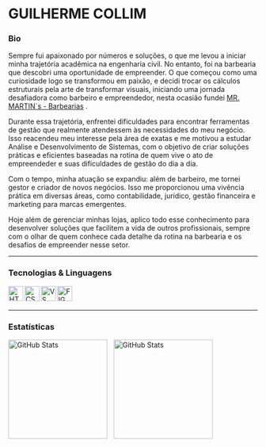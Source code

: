 # GUILHERME COLLIM

### Bio
Sempre fui apaixonado por números e soluções, o que me levou a iniciar minha trajetória acadêmica na engenharia civil. No entanto, foi na barbearia que descobri uma oportunidade de empreender. O que começou como uma curiosidade logo se transformou em paixão, e decidi trocar os cálculos estruturais pela arte de transformar visuais, iniciando uma jornada desafiadora como barbeiro e empreendedor, nesta ocasião fundei [MR. MARTIN`s - Barbearias](https://mrmartin.com.br/) .

Durante essa trajetória, enfrentei dificuldades para encontrar ferramentas de gestão que realmente atendessem às necessidades do meu negócio. Isso reacendeu meu interesse pela área de exatas e me motivou a estudar Análise e Desenvolvimento de Sistemas, com o objetivo de criar soluções práticas e eficientes baseadas na rotina de quem vive o ato de empreendeder e suas dificuldades de gestão do dia a dia.

Com o tempo, minha atuação se expandiu: além de barbeiro, me tornei gestor e criador de novos negócios. Isso me proporcionou uma vivência prática em diversas áreas, como contabilidade, jurídico, gestão financeira e marketing para marcas emergentes.

Hoje além de gerenciar minhas lojas, aplico todo esse conhecimento para desenvolver soluções que facilitem a vida de outros profissionais, sempre com o olhar de quem conhece cada detalhe da rotina na barbearia e os desafios de empreender nesse setor.

---
### Tecnologias & Linguagens

<img 
  align="left"
  alt="HTML"
  title="HTML"
  width="30px"
  src="https://cdn.jsdelivr.net/gh/devicons/devicon@latest/icons/html5/html5-original.svg" 
  />
          
 <img 
  align="left"
  alt="CSS"
  title="CSS"
  width="30px"
  src="https://cdn.jsdelivr.net/gh/devicons/devicon@latest/icons/css3/css3-original.svg" 
  />

           
  <img
  align="left"
  alt="VS CODE"
  title="VS CODE"
  width="30px"
  src="https://cdn.jsdelivr.net/gh/devicons/devicon@latest/icons/vscode/vscode-original.svg" 
  />
                  
  
  <img
  align="left"
  alt="FIGMA"
  title="FIGMA"
  width="30px"
  src="https://cdn.jsdelivr.net/gh/devicons/devicon@latest/icons/figma/figma-original.svg" 
  />

<br/>
<br/>

---
### Estatísticas

<p>
  <img 
    align="left" 
    alt="GitHub Stats" 
    height="200" 
    style="padding-right: 10px;" 
    src="https://github-readme-stats.vercel.app/api?username=guilhermecollim&show_icons=true&theme=tokyonight&include_all_commits=true&locale=pt-br" 
  />

<img 
      align="left" 
      alt="GitHub Stats" 
      height="200" 
      with="200"
      margin="10px"
      src="https://github-readme-stats.vercel.app/api/top-langs/?username=guilhermecollim&theme=tokyonight&layout=compact&custom_title=Tecnologias&langs_count=9" 
  />



